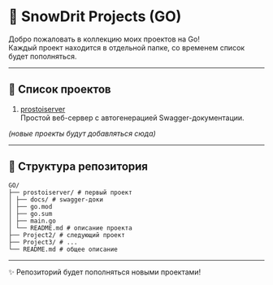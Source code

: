 # 🚀 SnowDrit Projects (GO)

Добро пожаловать в коллекцию моих проектов на Go!  
Каждый проект находится в отдельной папке, со временем список будет пополняться.  

---

## 📌 Список проектов

1. [prostoiserver](./prostoiserver)  
   Простой веб-сервер с автогенерацией Swagger-документации.  

*(новые проекты будут добавляться сюда)*

---

## 📂 Структура репозитория
```
GO/
├── prostoiserver/ # первый проект
│ ├── docs/ # swagger-доки
│ ├── go.mod
│ ├── go.sum
│ ├── main.go
│ └── README.md # описание проекта
├── Project2/ # следующий проект
├── Project3/ # ...
└── README.md # общее описание
```


---

✨ Репозиторий будет пополняться новыми проектами!
